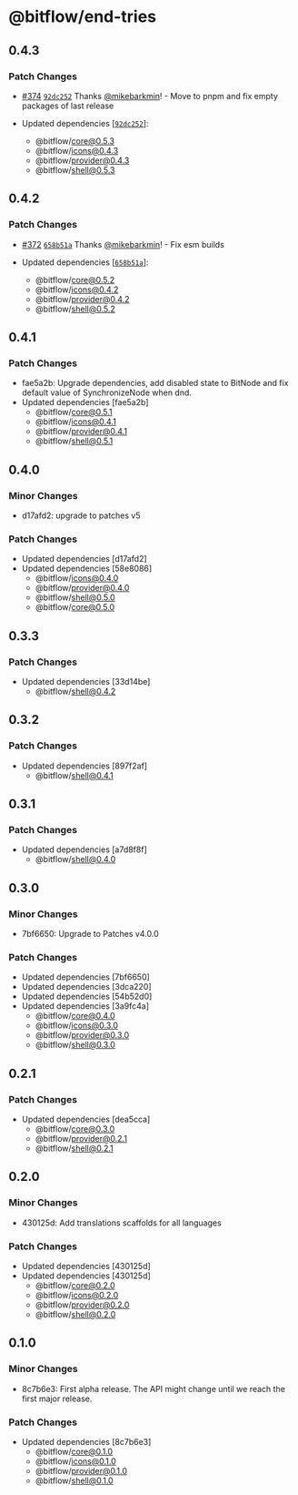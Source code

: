 # @bitflow/end-tries

## 0.4.3

### Patch Changes

- [#374](https://github.com/openpatch/bitflow/pull/374) [`92dc252`](https://github.com/openpatch/bitflow/commit/92dc2521de1123768d1666b906b84cd0d0df50bc) Thanks [@mikebarkmin](https://github.com/mikebarkmin)! - Move to pnpm and fix empty packages of last release

- Updated dependencies [[`92dc252`](https://github.com/openpatch/bitflow/commit/92dc2521de1123768d1666b906b84cd0d0df50bc)]:
  - @bitflow/core@0.5.3
  - @bitflow/icons@0.4.3
  - @bitflow/provider@0.4.3
  - @bitflow/shell@0.5.3

## 0.4.2

### Patch Changes

- [#372](https://github.com/openpatch/bitflow/pull/372) [`658b51a`](https://github.com/openpatch/bitflow/commit/658b51a367ea74bdcf36c6766988512fa2324d78) Thanks [@mikebarkmin](https://github.com/mikebarkmin)! - Fix esm builds

- Updated dependencies [[`658b51a`](https://github.com/openpatch/bitflow/commit/658b51a367ea74bdcf36c6766988512fa2324d78)]:
  - @bitflow/core@0.5.2
  - @bitflow/icons@0.4.2
  - @bitflow/provider@0.4.2
  - @bitflow/shell@0.5.2

## 0.4.1

### Patch Changes

- fae5a2b: Upgrade dependencies, add disabled state to BitNode and fix default value of SynchronizeNode when dnd.
- Updated dependencies [fae5a2b]
  - @bitflow/core@0.5.1
  - @bitflow/icons@0.4.1
  - @bitflow/provider@0.4.1
  - @bitflow/shell@0.5.1

## 0.4.0

### Minor Changes

- d17afd2: upgrade to patches v5

### Patch Changes

- Updated dependencies [d17afd2]
- Updated dependencies [58e8086]
  - @bitflow/icons@0.4.0
  - @bitflow/provider@0.4.0
  - @bitflow/shell@0.5.0
  - @bitflow/core@0.5.0

## 0.3.3

### Patch Changes

- Updated dependencies [33d14be]
  - @bitflow/shell@0.4.2

## 0.3.2

### Patch Changes

- Updated dependencies [897f2af]
  - @bitflow/shell@0.4.1

## 0.3.1

### Patch Changes

- Updated dependencies [a7d8f8f]
  - @bitflow/shell@0.4.0

## 0.3.0

### Minor Changes

- 7bf6650: Upgrade to Patches v4.0.0

### Patch Changes

- Updated dependencies [7bf6650]
- Updated dependencies [3dca220]
- Updated dependencies [54b52d0]
- Updated dependencies [3a9fc4a]
  - @bitflow/core@0.4.0
  - @bitflow/icons@0.3.0
  - @bitflow/provider@0.3.0
  - @bitflow/shell@0.3.0

## 0.2.1

### Patch Changes

- Updated dependencies [dea5cca]
  - @bitflow/core@0.3.0
  - @bitflow/provider@0.2.1
  - @bitflow/shell@0.2.1

## 0.2.0

### Minor Changes

- 430125d: Add translations scaffolds for all languages

### Patch Changes

- Updated dependencies [430125d]
- Updated dependencies [430125d]
  - @bitflow/core@0.2.0
  - @bitflow/icons@0.2.0
  - @bitflow/provider@0.2.0
  - @bitflow/shell@0.2.0

## 0.1.0

### Minor Changes

- 8c7b6e3: First alpha release. The API might change until we reach the first major release.

### Patch Changes

- Updated dependencies [8c7b6e3]
  - @bitflow/core@0.1.0
  - @bitflow/icons@0.1.0
  - @bitflow/provider@0.1.0
  - @bitflow/shell@0.1.0
